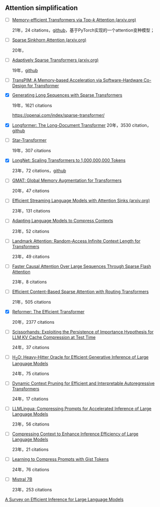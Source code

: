 ## Attention simplification

- [ ] [Memory-efficient Transformers via Top-$k$ Attention (arxiv.org)](https://arxiv.org/abs/2106.06899)

    21年，24 citations，[github](https://github.com/ag1988/top_k_attention)，基于PyTorch实现的一个attention变种模型；

- [ ] [Sparse Sinkhorn Attention (arxiv.org)](https://arxiv.org/abs/2002.11296)

    20年，

- [ ] [Adaptively Sparse Transformers (arxiv.org)](https://arxiv.org/abs/1909.00015)

    19年，[github](https://github.com/deep-spin/entmax)

- [ ] [TransPIM: A Memory-based Acceleration via Software-Hardware Co-Design for Transformer](https://ieeexplore.ieee.org/document/9773212)

- [x] [Generating Long Sequences with Sparse Transformers](https://arxiv.org/abs/1904.10509)

  19年，1621 citations

  https://openai.com/index/sparse-transformer/

- [x] [Longformer: The Long-Document Transformer](https://arxiv.org/abs/2004.05150)
    20年，3530 citation，[github](https://github.com/allenai/longformer)

- [ ] [Star-Transformer](https://arxiv.org/abs/1902.09113)

    19年，307 citations

- [x] [LongNet: Scaling Transformers to 1,000,000,000 Tokens](https://arxiv.org/abs/2307.02486)
  
    23年，72 citations，[github](https://github.com/microsoft/torchscale/blob/main/torchscale/model/LongNet.py#L53)

- [ ] [GMAT: Global Memory Augmentation for Transformers](https://arxiv.org/abs/2006.03274)
  
   20年，47 citations

- [ ] [Efficient Streaming Language Models with Attention Sinks (arxiv.org)](https://arxiv.org/abs/2309.17453)
  
   23年，131 citations


- [ ] [Adapting Language Models to Compress Contexts](https://arxiv.org/abs/2305.14788)

  23年，52 citations


- [ ] [Landmark Attention: Random-Access Infinite Context Length for Transformers](https://arxiv.org/abs/2305.16300)

  23年，49 citations

- [ ] [Faster Causal Attention Over Large Sequences Through Sparse Flash Attention](https://arxiv.org/abs/2306.01160)

  23年，8 citations

- [ ] [Efficient Content-Based Sparse Attention with Routing Transformers](https://arxiv.org/abs/2003.05997)

  21年，505 citations

- [x] [Reformer: The Efficient Transformer](https://arxiv.org/abs/2001.04451)

  20年，2377 citations

- [ ] [Scissorhands: Exploiting the Persistence of Importance Hypothesis for LLM KV Cache Compression at Test Time](https://arxiv.org/abs/2305.17118)
  
   24年，37 citations

- [ ] [H$_2$O: Heavy-Hitter Oracle for Efficient Generative Inference of Large Language Models](https://arxiv.org/abs/2306.14048)
  
  24年，75 citations

- [ ] [Dynamic Context Pruning for Efficient and Interpretable Autoregressive Transformers](https://arxiv.org/abs/2305.15805)

  24年，17 citations
  

- [ ] [LLMLingua: Compressing Prompts for Accelerated Inference of Large Language Models](https://arxiv.org/abs/2310.05736)

    23年，56 citations

- [ ] [Compressing Context to Enhance Inference Efficiency of Large Language Models](https://aclanthology.org/2023.emnlp-main.391/)

    23年，21 citations

- [ ] [Learning to Compress Prompts with Gist Tokens](https://arxiv.org/abs/2304.08467)

    24年，76 citations

- [ ] [Mistral 7B](https://arxiv.org/abs/2310.06825)

    23年，253 citations


[A Survey on Efficient Inference for Large Language Models](https://arxiv.org/pdf/2404.14294)